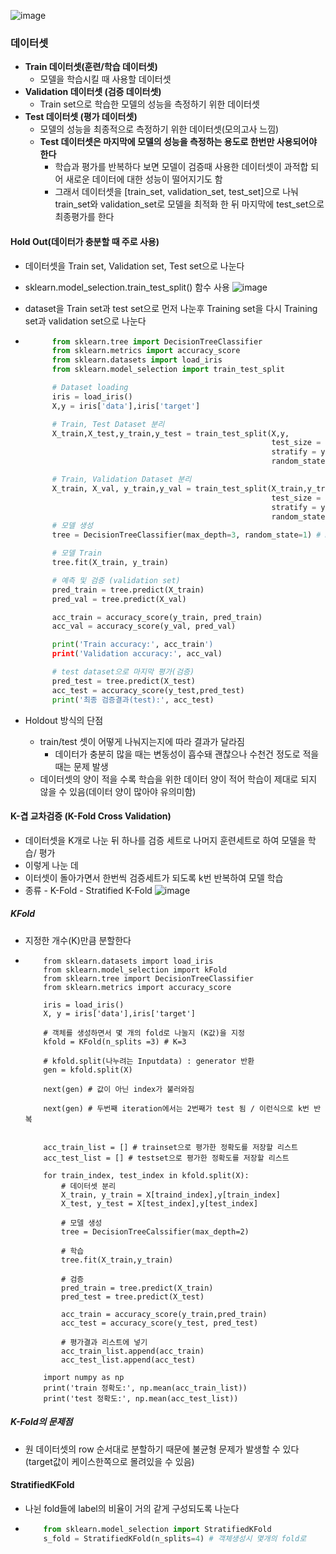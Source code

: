 ![image](https://user-images.githubusercontent.com/76146752/111751820-46f97880-88d8-11eb-95bb-72b37333daf0.png)

### 데이터셋
  - **Train 데이터셋(훈련/학습 데이터셋)**
    - 모델을 학습시킬 때 사용할 데이터셋
  - **Validation 데이터셋 (검증 데이터셋)**
    - Train set으로 학습한 모델의 성능을 측정하기 위한 데이터셋
  - **Test 데이터셋 (평가 데이터셋)**
    - 모델의 성능을 최종적으로 측정하기 위한 데이터셋(모의고사 느낌)
    - **Test 데이터셋은 마지막에 모델의 성능을 측정하는 용도로 한번만 사용되어야 한다**
        - 학습과 평가를 반복하다 보면 모델이 검증때 사용한 데이터셋이 과적합 되어 새로운 데이터에 대한 성능이 떨어지기도 함
        - 그래서 데이터셋을 [train_set, validation_set, test_set]으로 나눠 train_set와 validation_set로 모델을 최적화 한 뒤 마지막에 test_set으로 최종평가를 한다

#### Hold Out(데이터가 충분할 때 주로 사용)
  - 데이터셋을 Train set, Validation set, Test set으로 나눈다
  - sklearn.model_selection.train_test_split() 함수 사용
![image](https://user-images.githubusercontent.com/76146752/111754019-db64da80-88da-11eb-86df-d751efe08482.png)
  - dataset을 Train set과 test set으로 먼저 나눈후 Training set을 다시 Training set과 validation set으로 나눈다
  - 
      ``` python
            from sklearn.tree import DecisionTreeClassifier
            from sklearn.metrics import accuracy_score
            from sklearn.datasets import load_iris
            from sklearn.model_selection import train_test_split

            # Dataset loading
            iris = load_iris()
            X,y = iris['data'],iris['target']

            # Train, Test Dataset 분리
            X_train,X_test,y_train,y_test = train_test_split(X,y,
                                                             test_size = 0.2,
                                                             stratify = y,
                                                             random_state = 1)

            # Train, Validation Dataset 분리
            X_train, X_val, y_train,y_val = train_test_split(X_train,y_train,
                                                             test_size = 0.2,
                                                             stratify = y,
                                                             random_state=1)
            # 모델 생성
            tree = DecisionTreeClassifier(max_depth=3, random_state=1) # max_dept: 질문개수(하이퍼 파라미터(hyper parameter))

            # 모델 Train
            tree.fit(X_train, y_train)

            # 예측 및 검증 (validation set)
            pred_train = tree.predict(X_train)
            pred_val = tree.predict(X_val)

            acc_train = accuracy_score(y_train, pred_train)
            acc_val = accuracy_score(y_val, pred_val)

            print('Train accuracy:', acc_train')
            print('Validation accuracy:', acc_val)

            # test dataset으로 마지막 평가(검증)
            pred_test = tree.predict(X_test)
            acc_test = accuracy_score(y_test,pred_test)
            print('최종 검증결과(test):', acc_test)
       ```
       
   - Holdout 방식의 단점
      - train/test 셋이 어떻게 나눠지는지에 따라 결과가 달라짐
        - 데이터가 충분히 많을 때는 변동성이 흡수돼 괜찮으나 수천건 정도로 적을 때는 문제 발생
      - 데이터셋의 양이 적을 수록 학습을 위한 데이터 양이 적어 학습이 제대로 되지 않을 수 있음(데이터 양이 많아야 유의미함)

  #### K-겹 교차검증 (K-Fold Cross Validation)
    
   - 데이터셋을 K개로 나눈 뒤 하나를 검증 세트로 나머지 훈련세트로 하여 모델을 학습/ 평가
   - 이렇게 나눈 데
   - 이터셋이 돌아가면서 한번씩 검증세트가 되도록 k번 반복하여 모델 학습
   - 종류
    - K-Fold
    - Stratified K-Fold
   ![image](https://user-images.githubusercontent.com/76146752/111943422-beb5e600-8b18-11eb-8705-d3c6b5d80ea1.png)

  ##### KFold
   - 지정한 개수(K)만큼 분할한다
   - 
     ``` pyhton
         from sklearn.datasets import load_iris
         from sklearn.model_selection import kFold
         from sklearn.tree import DecisionTreeClassifier
         from sklearn.metrics import accuracy_score
         
         iris = load_iris()
         X, y = iris['data'],iris['target']
         
         # 객체를 생성하면서 몇 개의 fold로 나눌지 (K값)을 지정
         kfold = KFold(n_splits =3) # K=3
         
         # kfold.split(나누려는 Inputdata) : generator 반환
         gen = kfold.split(X)
         
         next(gen) # 값이 아닌 index가 불러와짐
         
         next(gen) # 두번째 iteration에서는 2번째가 test 됨 / 이런식으로 k번 반복
         
         
         acc_train_list = [] # trainset으로 평가한 정확도를 저장할 리스트
         acc_test_list = [] # testset으로 평가한 정확도를 저장할 리스트
         
         for train_index, test_index in kfold.split(X):
             # 데이터셋 분리
             X_train, y_train = X[traind_index],y[train_index]
             X_test, y_test = X[test_index],y[test_index]
             
             # 모델 생성
             tree = DecisionTreeCalssifier(max_depth=2)
             
             # 학습
             tree.fit(X_train,y_train)
             
             # 검증
             pred_train = tree.predict(X_train)
             pred_test = tree.predict(X_test)
             
             acc_train = accuracy_score(y_train,pred_train)
             acc_test = accuracy_score(y_test, pred_test)
             
             # 평가결과 리스트에 넣기
             acc_train_list.append(acc_train)
             acc_test_list.append(acc_test)
             
         import numpy as np
         print('train 정확도:', np.mean(acc_train_list))
         print('test 정확도:', np.mean(acc_test_list))
     ```
     
 ##### K-Fold의 문제점
  - 원 데이터셋의 row 순서대로 분할하기 때문에 불균형 문제가 발생할 수 있다(target값이 케이스한쪽으로 몰려있을 수 있음)

#### StratifiedKFold
  - 나뉜 fold들에 label의 비율이 거의 같게 구성되도록 나눈다
  - 
    ``` python
        from sklearn.model_selection import StratifiedKFold
        s_fold = StratifiedKFold(n_splits=4) # 객체생성시 몇개의 fold로




